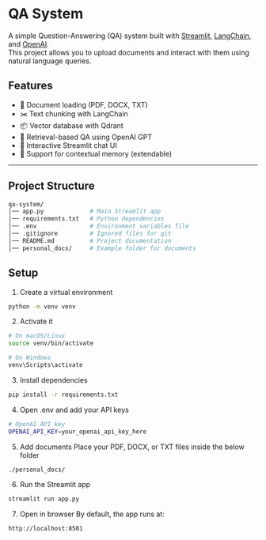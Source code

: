 # QA System

A simple Question-Answering (QA) system built with [Streamlit](https://streamlit.io/), [LangChain](https://www.langchain.com/), and [OpenAI](https://platform.openai.com/).  
This project allows you to upload documents and interact with them using natural language queries.  

## Features
- 🔎 Document loading (PDF, DOCX, TXT)
- ✂️ Text chunking with LangChain
- 📦 Vector database with Qdrant
- 🤖 Retrieval-based QA using OpenAI GPT
- 💬 Interactive Streamlit chat UI
- 📜 Support for contextual memory (extendable)

---

## Project Structure
```bash
qa-system/
│── app.py             # Main Streamlit app
│── requirements.txt   # Python dependencies
│── .env               # Environment variables file
│── .gitignore         # Ignored files for git
│── README.md          # Project documentation
│── personal_docs/     # Example folder for documents
```

## Setup
1. Create a virtual environment
```bash
python -m venv venv
```
2. Activate it
```bash
# On macOS/Linux
source venv/bin/activate

# On Windows
venv\Scripts\activate
```
3. Install dependencies
```bash
pip install -r requirements.txt
```
4. Open .env and add your API keys
```bash
# OpenAI API key
OPENAI_API_KEY=your_openai_api_key_here
```
5. Add documents
Place your PDF, DOCX, or TXT files inside the below folder
```bash
./personal_docs/
```


6. Run the Streamlit app
```bash
streamlit run app.py
```
7. Open in browser
By default, the app runs at:
```bash
http://localhost:8501
```

